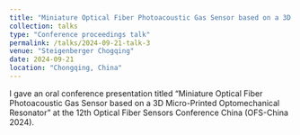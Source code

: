 ```yaml
---
title: "Miniature Optical Fiber Photoacoustic Gas Sensor based on a 3D  Micro-Printed Optomechanical Resonator"
collection: talks
type: "Conference proceedings talk"
permalink: /talks/2024-09-21-talk-3
venue: "Steigenberger Chogqing"
date: 2024-09-21
location: "Chongqing, China"
---
```

I gave an oral conference presentation titled “Miniature Optical Fiber Photoacoustic Gas Sensor based on a 3D  Micro-Printed Optomechanical Resonator” at the 12th Optical Fiber Sensors Conference China (OFS-China 2024).
